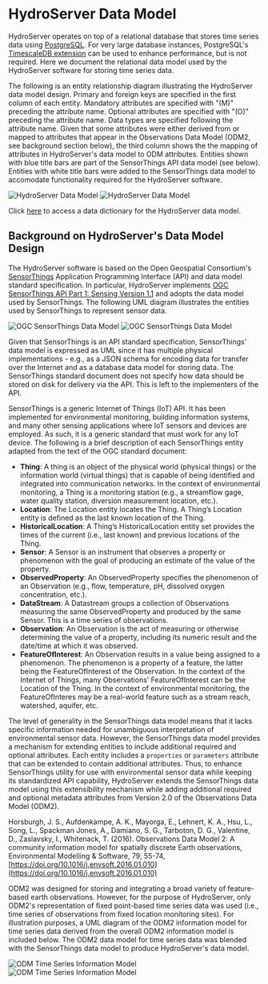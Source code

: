 # HydroServer Data Model

HydroServer operates on top of a relational database that stores time series data using [PostgreSQL](https://www.postgresql.org/). For very large database instances, PostgreSQL's [TimescaleDB extension](https://github.com/timescale/timescaledb) can be used to enhance performance, but is not required. Here we document the relational data model used by the HydroServer software for storing time series data.

The following is an entity relationship diagram illustrating the HydroServer data model design. Primary and foreign keys are specified in the first column of each entity. Mandatory attributes are specified with "(M)" preceding the attribute name. Optional attributes are specified with "(O)" preceding the attribute name. Data types are specified following the attribute name. Given that some attributes were either derived from or mapped to attributes that appear in the Observations Data Model (ODM2, see background section below), the third column shows the the mapping of attributes in HydroServer's data model to ODM attributes. Entities shown with blue title bars are part of the SensorThings API data model (see below). Entities with white title bars were added to the SensorThings data model to accomodate functionality required for the HydroServer software.

<img src="./hydroserver_data_model_dark.png" alt="HydroServer Data Model" class="dark-only" />
<img src="./hydroserver_data_model_light.png" alt="HydroServer Data Model" class="light-only" />

Click [here](data-dictionary.md) to access a data dictionary for the HydroServer data model.

## Background on HydroServer's Data Model Design

The HydroServer software is based on the Open Geospatial Consortium's [SensorThings](https://www.ogc.org/publications/standard/sensorthings/) Application Programming Interface (API) and data model standard specification. In particular, HydroServer implements [OGC SensorThings API Part 1: Sensing Version 1.1](https://docs.ogc.org/is/18-088/18-088.html) and adopts the data model used by SensorThings. The following UML diagram illustrates the entities used by SensorThings to represent sensor data.

<img src="./ogc_sensorthings_data_model_dark.png" alt="OGC SensorThings Data Model" class="dark-only" />
<img src="./ogc_sensorthings_data_model_light.png" alt="OGC SensorThings Data Model" class="light-only" />

Given that SensorThings is an API standard specification, SensorThings' data model is expressed as UML since it has multiple physical implementations - e.g., as a JSON schema for encoding data for transfer over the Internet and as a database data model for storing data. The SensorThings standard document does not specify how data should be stored on disk for delivery via the API. This is left to the implementers of the API.

SensorThings is a generic Internet of Things (IoT) API. It has been implemented for environmental monitoring, building information systems, and many other sensing applications where IoT sensors and devices are employed. As such, it is a generic standard that must work for any IoT device. The following is a brief description of each SensorThings entity adapted from the text of the OGC standard document:

- **Thing**: A thing is an object of the physical world (physical things) or the information world (virtual things) that is capable of being identified and integrated into communication networks. In the context of environmental monitoring, a Thing is a monitoring station (e.g., a streamflow gage, water quality station, diversion measurement location, etc.).
- **Location**: The Location entity locates the Thing. A Thing’s Location entity is defined as the last known location of the Thing.
- **HistoricalLocation**: A Thing’s HistoricalLocation entity set provides the times of the current (i.e., last known) and previous locations of the Thing.
- **Sensor**: A Sensor is an instrument that observes a property or phenomenon with the goal of producing an estimate of the value of the property.
- **ObservedProperty**: An ObservedProperty specifies the phenomenon of an Observation (e.g., flow, temperature, pH, dissolved oxygen concentration, etc.).
- **DataStream**: A Datastream groups a collection of Observations measuring the same ObservedProperty and produced by the same Sensor. This is a time series of observations.
- **Observation**: An Observation is the act of measuring or otherwise determining the value of a property, including its numeric result and the date/time at which it was observed.
- **FeatureOfInterest**: An Observation results in a value being assigned to a phenomenon. The phenomenon is a property of a feature, the latter being the FeatureOfInterest of the Observation. In the context of the Internet of Things, many Observations’ FeatureOfInterest can be the Location of the Thing. In the context of environmental monitoring, the FeatureOfInteres may be a real-world feature such as a stream reach, watershed, aquifer, etc.

The level of generality in the SensorThings data model means that it lacks specific information needed for unambiguous interpretation of environmental sensor data. However, the SensorThings data model provides a mechanism for extending entities to include additional required and optional attributes. Each entity includes a `properties` or `parameters` attribute that can be extended to contain additional attributes. Thus, to enhance SensorThings utility for use with environmental sensor data while keeping its standardized API capability, HydroServer extends the SensorThings data model using this extensibility mechanism while adding additional required and optional metadata attributes from Version 2.0 of the Observations Data Model (ODM2).

Horsburgh, J. S., Aufdenkampe, A. K., Mayorga, E., Lehnert, K. A., Hsu, L., Song, L., Spackman Jones, A., Damiano, S. G., Tarboton, D. G., Valentine, D., Zaslavsky, I., Whitenack, T. (2016). Observations Data Model 2: A community information model for spatially discrete Earth observations, Environmental Modelling & Software, 79, 55-74, [https://doi.org/10.1016/j.envsoft.2016.01.010](https://doi.org/10.1016/j.envsoft.2016.01.010)

ODM2 was designed for storing and integrating a broad variety of feature-based earth observations. However, for the purpose of HydroServer, only ODM2's representation of fixed point-based time series data was used (i.e., time series of observations from fixed location monitoring sites). For illustration purposes, a UML diagram of the ODM2 information model for time series data derived from the overall ODM2 information model is included below. The ODM2 data model for time series data was blended with the SensorThings data model to produce HydroServer's data model.

<img src="./odm_time_series_information_model_dark.png" alt="ODM Time Series Information Model" class="dark-only" />
<img src="./odm_time_series_information_model_light.png" alt="ODM Time Series Information Model" class="light-only" />
